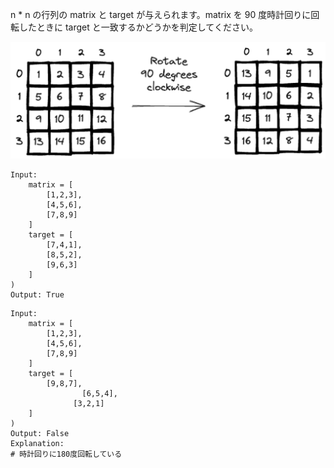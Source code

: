 n \* n の行列の matrix と target が与えられます。matrix を 90 度時計回りに回転したときに target と一致するかどうかを判定してください。

![image](./01-Is-Matrix-rotated-question.png)

```
Input:
    matrix = [
        [1,2,3],
        [4,5,6],
        [7,8,9]
    ]
    target = [
        [7,4,1],
        [8,5,2],
        [9,6,3]
    ]
)
Output: True
```

```
Input:
    matrix = [
        [1,2,3],
        [4,5,6],
        [7,8,9]
    ]
    target = [
        [9,8,7],
				[6,5,4],
			  [3,2,1]
    ]
)
Output: False
Explanation:
# 時計回りに180度回転している
```
